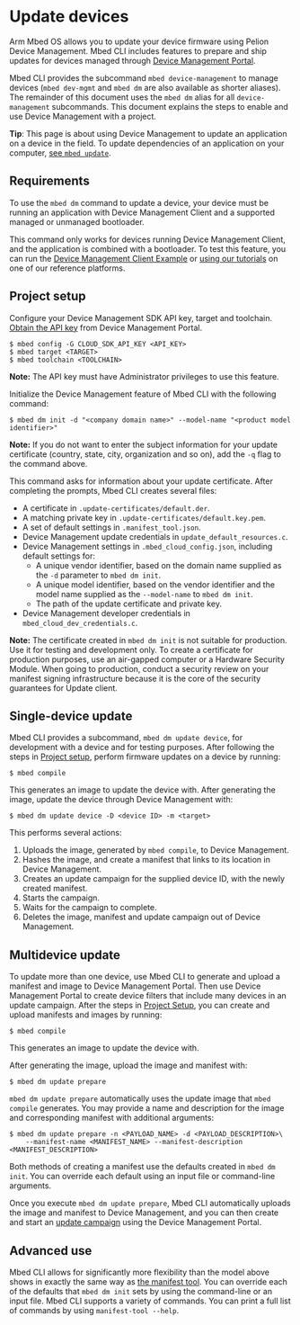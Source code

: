 <h1 id="cli-update">Update devices</h1>

Arm Mbed OS allows you to update your device firmware using Pelion Device Management. Mbed CLI includes features to prepare and ship updates for devices managed through [Device Management Portal](https://www.pelion.com/docs/device-management/current/introduction/index.html).

Mbed CLI provides the subcommand `mbed device-management` to manage devices (`mbed dev-mgmt` and `mbed dm` are also available as shorter aliases). The remainder of this document uses the `mbed dm` alias for all `device-management` subcommands. This document explains the steps to enable and use Device Management with a project.

<span class="tips">**Tip**: This page is about using Device Management to update an application on a device in the field. To update dependencies of an application on your computer, [see `mbed update`](../tools/compile.html#update-programs-and-libraries).</span>

## Requirements

To use the `mbed dm` command to update a device, your device must be running an application with Device Management Client and a supported managed or unmanaged bootloader.

This command only works for devices running Device Management Client, and the application is combined with a bootloader. To test this feature, you can run the [Device Management Client Example](https://github.com/ARMmbed/mbed-cloud-client-example) or [using our tutorials](https://www.pelion.com/docs/device-management/current/connecting/device-management-client-tutorials.html) on one of our reference platforms.

## Project setup

Configure your Device Management SDK API key, target and toolchain. [Obtain the API key](https://cloud.mbed.com/docs/latest/integrate-web-app/api-keys.html) from Device Management Portal.

```
$ mbed config -G CLOUD_SDK_API_KEY <API_KEY>
$ mbed target <TARGET>
$ mbed toolchain <TOOLCHAIN>
```

<span class="notes">**Note:** The API key must have Administrator privileges to use this feature.</span>

Initialize the Device Management feature of Mbed CLI with the following command:

```
$ mbed dm init -d "<company domain name>" --model-name "<product model identifier>"
```

<span class="notes">**Note:** If you do not want to enter the subject information for your update certificate (country, state, city, organization and so on), add the `-q` flag to the command above.</span>

This command asks for information about your update certificate. After completing the prompts, Mbed CLI creates several files:

- A certificate in `.update-certificates/default.der`.
- A matching private key in `.update-certificates/default.key.pem`.
- A set of default settings in `.manifest_tool.json`.
- Device Management update credentials in `update_default_resources.c`.
- Device Management settings in `.mbed_cloud_config.json`, including default settings for:
   - A unique vendor identifier, based on the domain name supplied as the `-d` parameter to `mbed dm init`.
   - A unique model identifier, based on the vendor identifier and the model name supplied as the `--model-name` to `mbed dm init`.
   - The path of the update certificate and private key.
- Device Management developer credentials in `mbed_cloud_dev_credentials.c`.

<span class="notes">**Note:** The certificate created in `mbed dm init` is not suitable for production. Use it for testing and development only. To create a certificate for production purposes, use an air-gapped computer or a Hardware Security Module. When going to production, conduct a security review on your manifest signing infrastructure because it is the core of the security guarantees for Update client.</span>

## Single-device update

Mbed CLI provides a subcommand, `mbed dm update device`, for development with a device and for testing purposes. After following the steps in [Project setup](#project-setup), perform firmware updates on a device by running:

```
$ mbed compile
```

This generates an image to update the device with. After generating the image, update the device through Device Management with:

```
$ mbed dm update device -D <device ID> -m <target>
```

This performs several actions:

1. Uploads the image, generated by `mbed compile`, to Device Management.
1. Hashes the image, and create a manifest that links to its location in Device Management.
1. Creates an update campaign for the supplied device ID, with the newly created manifest.
1. Starts the campaign.
1. Waits for the campaign to complete.
1. Deletes the image, manifest and update campaign out of Device Management.

## Multidevice update

To update more than one device, use Mbed CLI to generate and upload a manifest and image to Device Management Portal. Then use Device Management Portal to create device filters that include many devices in an update campaign. After the steps in [Project Setup](#project-setup), you can create and upload manifests and images by running:

```
$ mbed compile
```

This generates an image to update the device with.

After generating the image, upload the image and manifest with:

```
$ mbed dm update prepare
```

`mbed dm update prepare` automatically uses the update image that `mbed compile` generates. You may provide a name and description for the image and corresponding manifest with additional arguments:

```
$ mbed dm update prepare -n <PAYLOAD_NAME> -d <PAYLOAD_DESCRIPTION>\
    --manifest-name <MANIFEST_NAME> --manifest-description <MANIFEST_DESCRIPTION>
```

Both methods of creating a manifest use the defaults created in `mbed dm init`. You can override each default using an input file or command-line arguments.

Once you execute `mbed dm update prepare`, Mbed CLI automatically uploads the image and manifest to Device Management, and you can then create and start an [update campaign](https://www.pelion.com/docs/device-management/current/updating-firmware/update-campaigns.html) using the Device Management Portal.


## Advanced use

Mbed CLI allows for significantly more flexibility than the model above shows in exactly the same way as [the manifest tool](https://www.pelion.com/docs/device-management/current/updating-firmware/manifest-tool.html). You can override each of the defaults that `mbed dm init` sets by using the command-line or an input file. Mbed CLI supports a variety of commands. You can print a full list of commands by using `manifest-tool --help`.
